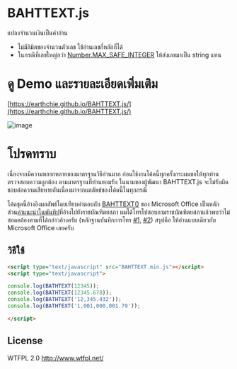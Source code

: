 # BAHTTEXT.js
แปลงจำนวนเงินเป็นคำอ่าน 

* ไม่มีลิมิตของจำนวนตัวเลข ใช้อ่านเลขกี่หลักก็ได้
* ในกรณีที่เลขใหญ่กว่า [Number.MAX_SAFE_INTEGER](https://developer.mozilla.org/en-US/docs/Web/JavaScript/Reference/Global_Objects/Number/MAX_SAFE_INTEGER) ให้ส่งเลขมาเป็น string แทน

# ดู Demo และรายละเอียดเพิ่มเติม
[https://earthchie.github.io/BAHTTEXT.js/](https://earthchie.github.io/BAHTTEXT.js/)

![image](https://cloud.githubusercontent.com/assets/7013039/25568593/4bf435ac-2e30-11e7-9876-8286073e8f0e.png)

# โปรดทราบ

เนื่องจากมีความหลากหลายของมาตรฐานวิธีอ่านมาก ก่อนใช้งานโค้ดนี้ทุกครั้งกระผมขอให้ทุกท่านตรวจสอบความถูกต้อง ตามมาตรฐานที่ท่านยอมรับ ในนามของผู้พัฒนา BAHTTEXT.js จะไม่รับผิดชอบต่อความเสียหายอันเนื่องมาจากผลลัพธ์ของโค้ดนี้ในทุกกรณี

โค้ดชุดนี้อ้างอิงผลลัพธ์โดยเทียบคำตอบกับ [BAHTTEXT()](https://support.office.com/en-us/article/BAHTTEXT-function-5ba4d0b4-abd3-4325-8d22-7a92d59aab9c) ของ Microsoft Office เป็นหลัก ส่วน[คำแนะนำในพันทิป](https://pantip.com/topic/34967540#comment16)ที่อ้างไปยังราชบัณฑิตยสภา ผมได้โทรไปสอบถามราชบัณฑิตยสภาแล้วพบว่าไม่สอดคล้องตามที่ได้กล่าวอ้างครับ (หลักฐานบันทึกการโทร [#1](https://earthchie.github.io/BAHTTEXT.js/call_logs/call_logs_1.m4a), [#2](https://earthchie.github.io/BAHTTEXT.js/call_logs/call_logs_2.m4a)) สรุปคือ ให้อ่านแบบเดียวกับ Microsoft Office เลยครับ</p>


## วิธีใช้

```HTML
<script type="text/javascript" src="BAHTTEXT.min.js"></script>
<script type="text/javascript">

console.log(BATHTEXT(12345));
console.log(BATHTEXT(12345.678));
console.log(BATHTEXT('12,345.432'));
console.log(BATHTEXT('1,001,000,001.79'));

</script>
```

## License
WTFPL 2.0 http://www.wtfpl.net/
